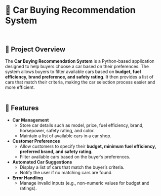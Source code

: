 # 🚗 Car Buying Recommendation System  <br><br>

## 📌 Project Overview  <br>
The **Car Buying Recommendation System** is a Python-based application designed to help buyers choose a car based on their preferences. The system allows buyers to filter available cars based on **budget, fuel efficiency, brand preference, and safety rating**. It then provides a list of cars that match their criteria, making the car selection process easier and more efficient. <br> <br>

## 🎯 Features  <br>
- **Car Management**  <br>
  - Store car details such as model, price, fuel efficiency, brand, horsepower, safety rating, and color.  <br>
  - Maintain a list of available cars in a car shop.  <br>
- **Customer Preferences** <br> 
  - Allow customers to specify their **budget, minimum fuel efficiency, preferred brand, and safety rating**. <br> 
  - Filter available cars based on the buyer’s preferences.  <br>
- **Automated Car Suggestions**  <br>
  - Display a list of cars that match the buyer’s criteria. <br> 
  - Notify the user if no matching cars are found.<br>  
- **Error Handling**  <br>
  - Manage invalid inputs (e.g., non-numeric values for budget and ratings).<br>  

